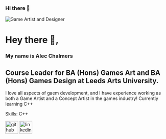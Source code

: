 ### Hi there 👋

![Game Artist and Designer](https://www.linkedin.com/in/alec-chalmers/)
# Hey there 👋, 
### My name is Alec Chalmers
## Course Leader for BA (Hons) Games Art and BA (Hons) Games Design at Leeds Arts University.


I love all aspects of gaem development, and I have experience working as both a Game Artist and a Concept Artist in the games industry! Currently learning C++

Skills: C++


[<img src='https://cdn.jsdelivr.net/npm/simple-icons@3.0.1/icons/github.svg' alt='github' height='40'>](https://github.com/alecchalm) [<img src='https://cdn.jsdelivr.net/npm/simple-icons@3.0.1/icons/linkedin.svg' alt='linkedin' height='40'>](https://www.linkedin.com/in/alec-chalmers/) 
